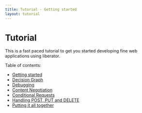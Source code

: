 ```yaml
---
title: Tutorial - Getting started
layout: tutorial
---
```

# Tutorial

This is a fast paced tutorial to get you started developing fine web
applications using liberator.

Table of contents:

* [Getting started](getting-started.html)
* [Decision Graph](decision-graph.html)
* [Debugging](debugging.html)
* [Content Negotiation](conneg.html)
* [Conditional Requests](conditional.html)
* [Handling POST, PUT and DELETE](post-et-al.html)
* [Putting it all together](all-together.html)
